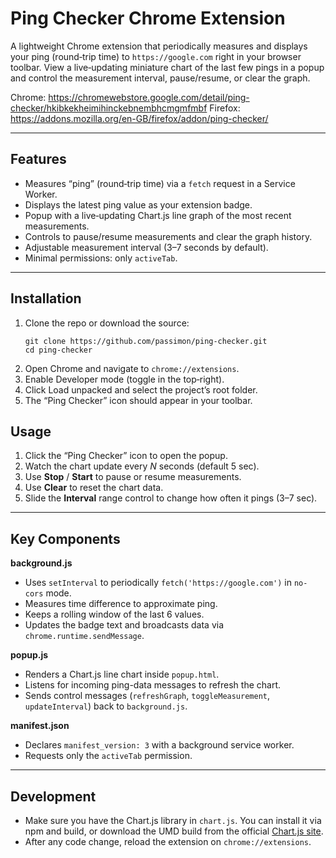 # Ping Checker Chrome Extension

A lightweight Chrome extension that periodically measures and displays your ping (round‐trip time) to `https://google.com` right in your browser toolbar. View a live‐updating miniature chart of the last few pings in a popup and control the measurement interval, pause/resume, or clear the graph.

Chrome: https://chromewebstore.google.com/detail/ping-checker/hkibkekheimihinckebnembhcmgmfmbf
Firefox: https://addons.mozilla.org/en-GB/firefox/addon/ping-checker/

---

## Features

- Measures “ping” (round‐trip time) via a `fetch` request in a Service Worker.
- Displays the latest ping value as your extension badge.
- Popup with a live‐updating Chart.js line graph of the most recent measurements.
- Controls to pause/resume measurements and clear the graph history.
- Adjustable measurement interval (3–7 seconds by default).
- Minimal permissions: only `activeTab`.

---

## Installation

1. Clone the repo or download the source:
   ```
   git clone https://github.com/passimon/ping-checker.git
   cd ping-checker
2. Open Chrome and navigate to `chrome://extensions`.
3. Enable Developer mode (toggle in the top‐right).
4. Click Load unpacked and select the project’s root folder.
5. The “Ping Checker” icon should appear in your toolbar.

## Usage

1. Click the “Ping Checker” icon to open the popup.  
2. Watch the chart update every _N_ seconds (default 5 sec).  
3. Use **Stop** / **Start** to pause or resume measurements.  
4. Use **Clear** to reset the chart data.  
5. Slide the **Interval** range control to change how often it pings (3–7 sec).

---

## Key Components

**background.js**  
- Uses `setInterval` to periodically `fetch('https://google.com')` in `no-cors` mode.  
- Measures time difference to approximate ping.  
- Keeps a rolling window of the last 6 values.  
- Updates the badge text and broadcasts data via `chrome.runtime.sendMessage`.  

**popup.js**  
- Renders a Chart.js line chart inside `popup.html`.  
- Listens for incoming ping-data messages to refresh the chart.  
- Sends control messages (`refreshGraph`, `toggleMeasurement`, `updateInterval`) back to `background.js`.  

**manifest.json**  
- Declares `manifest_version: 3` with a background service worker.  
- Requests only the `activeTab` permission.  

---

## Development

- Make sure you have the Chart.js library in `chart.js`. You can install it via npm and build, or download the UMD build from the official [Chart.js site](https://www.chartjs.org/).  
- After any code change, reload the extension on `chrome://extensions`.     
